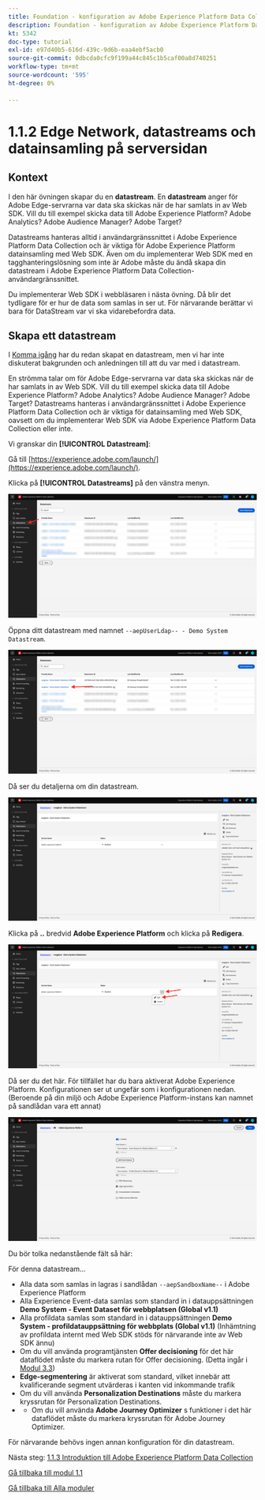 ```yaml
---
title: Foundation - konfiguration av Adobe Experience Platform Data Collection och Web SDK-tillägget - Edge Network, datastreams och datainsamling på serversidan
description: Foundation - konfiguration av Adobe Experience Platform Data Collection och Web SDK-tillägget - Edge Network, datastreams och datainsamling på serversidan
kt: 5342
doc-type: tutorial
exl-id: e97d40b5-616d-439c-9d6b-eaa4ebf5acb0
source-git-commit: 0dbcda0cfc9f199a44c845c1b5caf00a8d740251
workflow-type: tm+mt
source-wordcount: '595'
ht-degree: 0%

---
```


# 1.1.2 Edge Network, datastreams och datainsamling på serversidan

## Kontext

I den här övningen skapar du en **datastream**. En **datastream** anger för Adobe Edge-servrarna var data ska skickas när de har samlats in av Web SDK. Vill du till exempel skicka data till Adobe Experience Platform? Adobe Analytics? Adobe Audience Manager? Adobe Target?

Datastreams hanteras alltid i användargränssnittet i Adobe Experience Platform Data Collection och är viktiga för Adobe Experience Platform datainsamling med Web SDK. Även om du implementerar Web SDK med en tagghanteringslösning som inte är Adobe måste du ändå skapa din datastream i Adobe Experience Platform Data Collection-användargränssnittet.

Du implementerar Web SDK i webbläsaren i nästa övning. Då blir det tydligare för er hur de data som samlas in ser ut. För närvarande berättar vi bara för DataStream var vi ska vidarebefordra data.

## Skapa ett datastream

I [Komma igång](./../../../modules/gettingstarted/gettingstarted/ex2.md) har du redan skapat en datastream, men vi har inte diskuterat bakgrunden och anledningen till att du var med i datastream.

En strömma talar om för Adobe Edge-servrarna var data ska skickas när de har samlats in av Web SDK. Vill du till exempel skicka data till Adobe Experience Platform? Adobe Analytics? Adobe Audience Manager? Adobe Target? Datastreams hanteras i användargränssnittet i Adobe Experience Platform Data Collection och är viktiga för datainsamling med Web SDK, oavsett om du implementerar Web SDK via Adobe Experience Platform Data Collection eller inte.

Vi granskar din **[!UICONTROL Datastream]**:

Gå till [https://experience.adobe.com/launch/](https://experience.adobe.com/launch/).

Klicka på **[!UICONTROL Datastreams]** på den vänstra menyn.

![Klicka på Datastream-ikonen i den vänstra navigeringen](./images/edgeconfig1.png)

Öppna ditt datastream med namnet `--aepUserLdap-- - Demo System Datastream`.

![Namnge dataströmmen och spara](./images/edgeconfig2.png)

Då ser du detaljerna om din datastream.

![Namnge dataströmmen och spara](./images/edgecfg1.png)

Klicka på **..** bredvid **Adobe Experience Platform** och klicka på **Redigera**.

![Namnge dataströmmen och spara](./images/edgecfg1a.png)

Då ser du det här. För tillfället har du bara aktiverat Adobe Experience Platform. Konfigurationen ser ut ungefär som i konfigurationen nedan. (Beroende på din miljö och Adobe Experience Platform-instans kan namnet på sandlådan vara ett annat)

![Namnge dataströmmen och spara](./images/edgecfg2.png)

Du bör tolka nedanstående fält så här:

För denna datastream...

- Alla data som samlas in lagras i sandlådan `--aepSandboxName--` i Adobe Experience Platform
- Alla Experience Event-data samlas som standard in i datauppsättningen **Demo System - Event Dataset för webbplatsen (Global v1.1)**
- Alla profildata samlas som standard in i datauppsättningen **Demo System - profildatauppsättning för webbplats (Global v1.1)** (Inhämtning av profildata internt med Web SDK stöds för närvarande inte av Web SDK ännu)
- Om du vill använda programtjänsten **Offer decisioning** för det här dataflödet måste du markera rutan för Offer decisioning. (Detta ingår i [Modul 3.3](./../../../modules/ajo-b2c/module3.3/offer-decisioning.md))
- **Edge-segmentering** är aktiverat som standard, vilket innebär att kvalificerande segment utvärderas i kanten vid inkommande trafik
- Om du vill använda **Personalization Destinations** måste du markera kryssrutan för Personalization Destinations.
- 
   - Om du vill använda **Adobe Journey Optimizer** s funktioner i det här dataflödet måste du markera kryssrutan för Adobe Journey Optimizer.


För närvarande behövs ingen annan konfiguration för din datastream.

Nästa steg: [1.1.3 Introduktion till Adobe Experience Platform Data Collection](./ex3.md)

[Gå tillbaka till modul 1.1](./data-ingestion-launch-web-sdk.md)

[Gå tillbaka till Alla moduler](./../../../overview.md)
